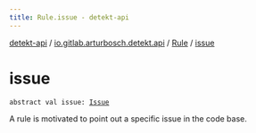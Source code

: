 ```yaml
---
title: Rule.issue - detekt-api
---
```


[detekt-api](../../index.html) / [io.gitlab.arturbosch.detekt.api](../index.html) / [Rule](index.html) / [issue](./issue.html)

# issue

`abstract val issue: `[`Issue`](../-issue/index.html)

A rule is motivated to point out a specific issue in the code base.

